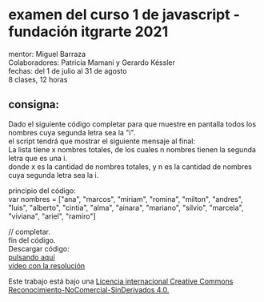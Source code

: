 # examen del curso 1 de javascript - fundación itgrarte 2021

mentor: Miguel Barraza  
Colaboradores: Patricia Mamani y Gerardo Késsler  
fechas: del 1 de julio al 31 de agosto  
8 clases, 12 horas  

## consigna:

Dado el siguiente código completar para que muestre en pantalla todos los nombres cuya segunda letra sea la "i".  
el script tendrá que mostrar el siguiente mensaje al final:  
La lista tiene x nombres totales, de los cuales n nombres tienen la segunda letra que es una i.    
donde x es la cantidad de nombres totales, y n es la cantidad de nombres cuya segunda letra sea la i.  
  
principio del código:  
var nombres = ["ana", "marcos", "miriam", "romina", "milton", "andres", "luis", "alberto", "cintia", "alma", "ainara", "mariano", "silvio", "marcela", "viviana", "ariel", "ramiro"]    
  
// completar.  
fin del código.  
Descargar código:  
[pulsando aquí](codigos.zip)  
[video con la resolución](https://www.youtube.com/watch?v=ULZdh7bRutM&ab_channel=miguelbarraza)  
  
Este trabajo está bajo una [Licencia internacional Creative Commons Reconocimiento-NoComercial-SinDerivados 4.0.](https://creativecommons.org/licenses/by-nc-nd/4.0/deed.es)